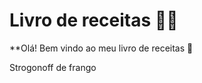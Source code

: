 # Livro de receitas :man_cook:

**Olá! Bem vindo ao meu livro de receitas :wave:

Strogonoff de frango





